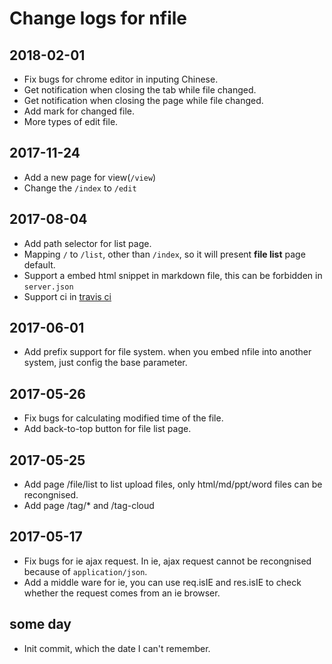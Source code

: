 # Change logs for nfile

## 2018-02-01
* Fix bugs for chrome editor in inputing Chinese.
* Get notification when closing the tab while file changed.
* Get notification when closing the page while file changed.
* Add mark for changed file.
* More types of edit file.

## 2017-11-24
* Add a new page for view(`/view`)
* Change the `/index` to `/edit`

## 2017-08-04
* Add path selector for list page.
* Mapping `/` to `/list`, other than `/index`, so it will present **file list** page default.
* Support a embed html snippet in markdown file, this can be forbidden in `server.json`
* Support ci in [travis ci](https://travis-ci.org/)

## 2017-06-01
* Add prefix support for file system. when you embed nfile into another system, just config the base parameter.

## 2017-05-26
* Fix bugs for calculating modified time of the file.
* Add back-to-top button for file list page.

## 2017-05-25
* Add page /file/list to list upload files, only html/md/ppt/word files can be recongnised.
* Add page /tag/* and /tag-cloud

## 2017-05-17
* Fix bugs for ie ajax request. In ie, ajax request cannot be recongnised because of `application/json`.
* Add a middle ware for ie, you can use req.isIE and res.isIE to check whether the request comes from an ie browser.

## some day
* Init commit, which the date I can't remember.
